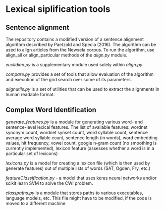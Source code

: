 # Lexical siplification tools

## Sentence alignment
The repository contains a modified version of a sentence alignment algorithm described by Paetzold and Specia (2016). 
The algorithm can be used to align articles from the Newsela corpus. 
To run the algorithm, use align_all or align_particular methods of the *align.py* module.

*euclidian.py* is a supplementary module used solely within *align.py*. 

*compare.py* provides a set of tools that allow evaluation of the algorithm and execution of the grid search over some of its parameters.

*alignutils.py* is a set of utilities that can be used to extract the alignments in human readable format.

## Complex Word Identification

*generate_features.py* is a module for generating various word- and sentence-level lexical features.
The list of available features: wordnet synonym count, wordnet synset count, word syllable count,
sentence average word syllable count, sentence length (in words), word embedding values, hit frequency, vowel count,
google n-gram count (no smoothing is currently implemented), lexicon feature (assesses whether a word is in a particular set of lexicons)

*lexicons.py* is a model for creating a lexicon file (which is then used by generate features) out of multiple lists of words (SAT, Ogden, Fry, etc.)

*featureClassification.py* - a model that uses keras neural networks and/or scikit learn SVM to solve the CWI problem.

*classpaths.py* is a module that stores paths to various executables, language models, etc.
This file might have to be modified, if the code is moved to a different machine
